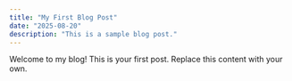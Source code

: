 ```yaml
---
title: "My First Blog Post"
date: "2025-08-20"
description: "This is a sample blog post."
---
```


Welcome to my blog! This is your first post. Replace this content with your own.

